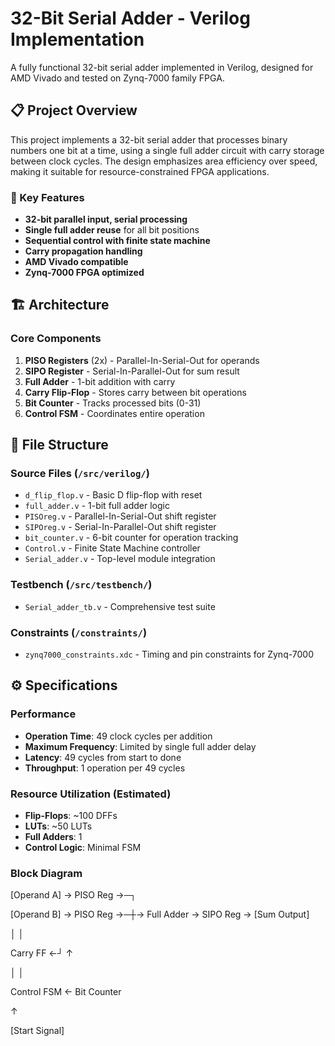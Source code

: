 # 32-Bit Serial Adder - Verilog Implementation

A fully functional 32-bit serial adder implemented in Verilog, designed for AMD Vivado and tested on Zynq-7000 family FPGA.

## 📋 Project Overview

This project implements a 32-bit serial adder that processes binary numbers one bit at a time, using a single full adder circuit with carry storage between clock cycles. The design emphasizes area efficiency over speed, making it suitable for resource-constrained FPGA applications.

### 🎯 Key Features
- **32-bit parallel input, serial processing**
- **Single full adder reuse** for all bit positions
- **Sequential control with finite state machine**
- **Carry propagation handling**
- **AMD Vivado compatible**
- **Zynq-7000 FPGA optimized**

## 🏗️ Architecture

### Core Components
1. **PISO Registers** (2x) - Parallel-In-Serial-Out for operands
2. **SIPO Register** - Serial-In-Parallel-Out for sum result
3. **Full Adder** - 1-bit addition with carry
4. **Carry Flip-Flop** - Stores carry between bit operations
5. **Bit Counter** - Tracks processed bits (0-31)
6. **Control FSM** - Coordinates entire operation

## 📁 File Structure

### Source Files (`/src/verilog/`)
- `d_flip_flop.v` - Basic D flip-flop with reset
- `full_adder.v` - 1-bit full adder logic
- `PISOreg.v` - Parallel-In-Serial-Out shift register
- `SIPOreg.v` - Serial-In-Parallel-Out shift register  
- `bit_counter.v` - 6-bit counter for operation tracking
- `Control.v` - Finite State Machine controller
- `Serial_adder.v` - Top-level module integration

### Testbench (`/src/testbench/`)
- `Serial_adder_tb.v` - Comprehensive test suite

### Constraints (`/constraints/`)
- `zynq7000_constraints.xdc` - Timing and pin constraints for Zynq-7000

## ⚙️ Specifications

### Performance
- **Operation Time**: 49 clock cycles per addition
- **Maximum Frequency**: Limited by single full adder delay
- **Latency**: 49 cycles from start to done
- **Throughput**: 1 operation per 49 cycles

### Resource Utilization (Estimated)
- **Flip-Flops**: ~100 DFFs
- **LUTs**: ~50 LUTs
- **Full Adders**: 1
- **Control Logic**: Minimal FSM

### Block Diagram
[Operand A] → PISO Reg →─┐
                        
[Operand B] → PISO Reg →─┼→ Full Adder → SIPO Reg → [Sum Output]

│ │

Carry FF ←┘ ↑

│ │

Control FSM ← Bit Counter

↑

[Start Signal]
